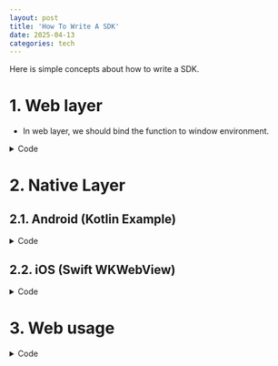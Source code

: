 ```yaml
---
layout: post
title: 'How To Write A SDK'
date: 2025-04-13
categories: tech
---
```


<!-- Highlight.js CSS -->
<link rel="stylesheet" href="https://cdnjs.cloudflare.com/ajax/libs/highlight.js/11.7.0/styles/default.min.css">

<!-- Highlight.js JavaScript -->
<script src="https://cdnjs.cloudflare.com/ajax/libs/highlight.js/11.7.0/highlight.min.js"></script>
<script>
  document.addEventListener('DOMContentLoaded', function() {
    hljs.highlightAll();
  });
</script>

Here is simple concepts about how to write a SDK.

# 1. Web layer

- In web layer, we should bind the function to window environment.

<details>
<summary>Code</summary>

<pre>
<code class="javascript">
(function () {
  const sdk = {
    callNative(action, data = {}) {
      const message = JSON.stringify({ action, data });

      // Android WebView bridge
      if (window.AndroidInterface && typeof window.AndroidInterface.postMessage === 'function') {
        window.AndroidInterface.postMessage(message);
      }

      // iOS WKWebView bridge
      else if (
        window.webkit &&
        window.webkit.messageHandlers &&
        window.webkit.messageHandlers.nativeBridge &&
        typeof window.webkit.messageHandlers.nativeBridge.postMessage === 'function'
      ) {
        window.webkit.messageHandlers.nativeBridge.postMessage({ action, data });
      }

      // Unsupported platform
      else {
        console.warn("Native bridge not available");
      }
    },

    openCamera(options = {}) {
      // You can pass options like cameraType: 'front' | 'back'
      this.callNative("openCamera", options);
    },
  };

  // Assign to window
  window.sdk = sdk;
})();
</code>
</pre>
</details>

# 2. Native Layer

## 2.1. Android (Kotlin Example)

<details>
<summary>Code</summary>

<pre>
<code class="kotlin">
@JavascriptInterface
fun postMessage(json: String) {
    val obj = JSONObject(json)
    val action = obj.getString("action")

    when (action) {
        "openCamera" -> {
            // Call your Android native camera code here
            openCamera()
        }
    }
}

webView.addJavascriptInterface(MyInterface(this), "AndroidInterface")
</code>
</pre>
</details>

## 2.2. iOS (Swift WKWebView)

<details>
<summary>Code</summary>

<pre>
<code class="swift">
func userContentController(_ userContentController: WKUserContentController, didReceive message: WKScriptMessage) {
    if message.name == "nativeBridge", let body = message.body as? [String: Any] {
        if let action = body["action"] as? String, action == "openCamera" {
            openCamera()
        }
    }
}


webView.configuration.userContentController.add(self, name: "nativeBridge")
</code>
</pre>
</details>

# 3. Web usage

<details>
<summary>Code</summary>

<pre>
<code class="javascript">
window.sdk.openCamera({ cameraType: 'back' });
</code>
</pre>
</details>
